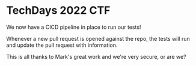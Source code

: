 # TechDays 2022 CTF

We now have a CICD pipeline in place to run our tests! 


Whenever a new pull request is opened against the repo, the tests will run and update the pull request with information.


This is all thanks to Mark's great work and we're very secure, or are we?
